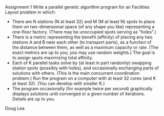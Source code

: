 Assignment 1
Write a parallel genetic algorithm program for an Facilities Layout problem in which:

- There are N stations (N at least 32) and M (M at least N) spots to place them on two-dimensional space (of any shape you like) representing a one-floor factory. (There may be unoccupied spots serving as "holes".)
- There is a metric representing the benefit (affinity) of placing any two stations A and B near each other (to transport parts), as a function of the distance between them, as well as a maximum capacity or rate. (The exact metrics are up to you; you may use random weights.) The goal is to assign spots maximizing total affinity.
- Each of K parallel tasks solve by (at least in part randomly) swapping station spots (possibly with holes), and occasionally exchanging parts of solutions with others. (This is the main concurrent coordination problem.) Run the program on a computer with at least 32 cores (and K at least 32). (You can develop with smaller K.)
- The program occasionally (for example twice per second) graphically displays solutions until converged or a given number of iterations. Details are up to you. 

Doug Lea
